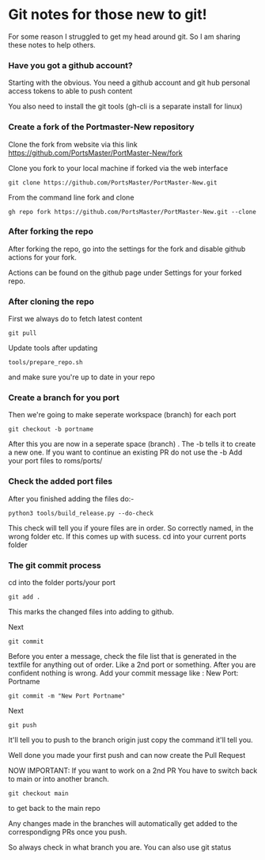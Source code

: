 # Git notes for those new to git!

For some reason I struggled to get my head around git. So I am sharing these notes to help others.

### Have you got a github account?

Starting with the obvious. You need a github account and git hub personal access tokens to able to push content

You also need to install the git tools (gh-cli is a separate install for linux)


### Create a fork of the Portmaster-New repository

Clone the fork from website via this link https://github.com/PortsMaster/PortMaster-New/fork


Clone you fork to your local machine if forked via the web interface

```git clone https://github.com/PortsMaster/PortMaster-New.git```

From the command line fork and clone

```gh repo fork https://github.com/PortsMaster/PortMaster-New.git --clone```

### After forking the repo

After forking the repo, go into the settings for the fork and disable github actions for your fork. 

Actions can be found on the github page under Settings for your forked repo.


### After cloning the repo


First we always do to fetch latest content

```git pull``` 

Update tools after updating

```tools/prepare_repo.sh```

and make sure you're up to date in your repo

### Create a branch for you port

Then we're going to make seperate workspace (branch) for each port

```git checkout -b portname```

After this you are now in a seperate space (branch) . The -b tells it to create a new one. If you want to continue an existing PR do not use the -b
Add your port files to roms/ports/<your port name>

### Check the added port files 

After you finished adding the files do:-

```python3 tools/build_release.py --do-check```

This check will tell you if youre files are in order.
So correctly named, in the wrong folder etc. If this comes up with sucess.
cd into your current ports folder

### The git commit process

cd into the folder ports/your port

```git add .```

This marks the changed files into adding to github.

Next

```git commit```

Before you enter a message, check the file list that is generated in the textfile for anything out of order. Like a 2nd port or something.
After you are confident nothing is wrong. Add your commit message like : New Port: Portname

```git commit -m "New Port Portname"```

Next

```git push```

It'll tell you to push to the branch origin just copy the command it'll tell you.

Well done you made your first push and can now create the Pull Request

NOW IMPORTANT:
If you want to work on a 2nd PR You have to switch back to main or into another branch. 

```git checkout main``` 

to get back to the main repo

Any changes made in the branches will automatically get added to the correspondigng PRs once you push.

So always check in what branch you are. You can also use git status